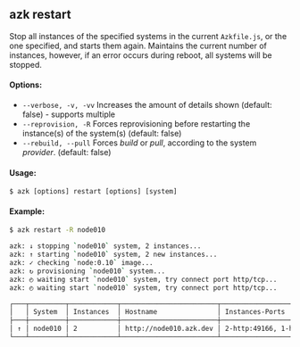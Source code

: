 ## azk restart

Stop all instances of the specified systems in the current `Azkfile.js`, or the one specified, and starts them again. Maintains the current number of instances, however, if an error occurs during reboot, all systems will be stopped.

#### Options:

- `--verbose, -v, -vv`    Increases the amount of details shown (default: false) - supports multiple
- `--reprovision, -R`     Forces reprovisioning before restarting the instance(s) of the system(s) (default: false)
- `--rebuild, --pull`     Forces _build_ or _pull_, according to the system _provider_. (default: false)

#### Usage:

    $ azk [options] restart [options] [system]

#### Example:

```sh
$ azk restart -R node010

azk: ↓ stopping `node010` system, 2 instances...
azk: ↑ starting `node010` system, 2 new instances...
azk: ✓ checking `node:0.10` image...
azk: ↻ provisioning `node010` system...
azk: ◴ waiting start `node010` system, try connect port http/tcp...
azk: ◴ waiting start `node010` system, try connect port http/tcp...

┌───┬─────────┬────────────┬────────────────────────┬────────────────────────────┬───────────────────┐
│   │ System  │ Instances  │ Hostname               │ Instances-Ports            │ Provisioned       │
├───┼─────────┼────────────┼────────────────────────┼────────────────────────────┼───────────────────┤
│ ↑ │ node010 │ 2          │ http://node010.azk.dev │ 2-http:49166, 1-http:49165 │ a few seconds ago │
└───┴─────────┴────────────┴────────────────────────┴────────────────────────────┴───────────────────┘
```
